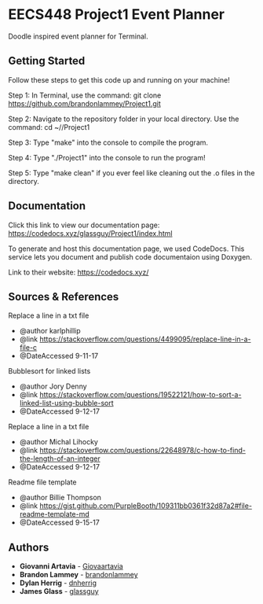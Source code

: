 # EECS448 Project1 Event Planner

Doodle inspired event planner for Terminal.

## Getting Started

Follow these steps to get this code up and running on your machine!

Step 1: In Terminal, use the command: git clone https://github.com/brandonlammey/Project1.git

Step 2: Navigate to the repository folder in your local directory. Use the command: cd ~/<folder you downloaded repo to>/Project1

Step 3: Type "make" into the console to compile the program.

Step 4: Type "./Project1" into the console to run the program!

Step 5: Type "make clean" if you ever feel like cleaning out the .o files in the directory.

## Documentation

Click this link to view our documentation page: https://codedocs.xyz/glassguy/Project1/index.html

To generate and host this documentation page, we used CodeDocs. This service lets you document and publish code documentaion using Doxygen.

Link to their website: https://codedocs.xyz/

## Sources & References

Replace a line in a txt file
* @author karlphillip
* @link https://stackoverflow.com/questions/4499095/replace-line-in-a-file-c
* @DateAccessed 9-11-17

Bubblesort for linked lists
* @author Jory Denny
* @link https://stackoverflow.com/questions/19522121/how-to-sort-a-linked-list-using-bubble-sort
* @DateAccessed 9-12-17

Replace a line in a txt file
* @author Michal Lihocky
* @link https://stackoverflow.com/questions/22648978/c-how-to-find-the-length-of-an-integer
* @DateAccessed 9-12-17

Readme file template
* @author Billie Thompson
* @link https://gist.github.com/PurpleBooth/109311bb0361f32d87a2#file-readme-template-md
* @DateAccessed 9-15-17

## Authors

* **Giovanni Artavia** - [Giovaartavia](https://github.com/Giovaartavia)
* **Brandon Lammey** - [brandonlammey](https://github.com/brandonlammey)
* **Dylan Herrig** - [dnherrig](https://github.com/dnherrig)
* **James Glass** - [glassguy](https://github.com/glassguy)
